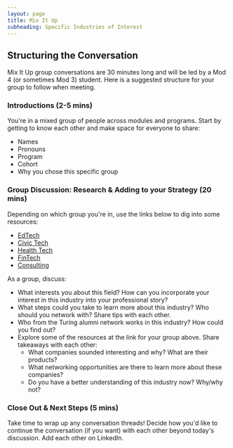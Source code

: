 ```yaml
---
layout: page
title: Mix It Up
subheading: Specific Industries of Interest
---
```


## Structuring the Conversation
Mix It Up group conversations are 30 minutes long and will be led by a Mod 4 (or sometimes Mod 3) student. Here is a suggested structure for your group to follow when meeting. 

### Introductions (2-5 mins)
You're in a mixed group of people across modules and programs. Start by getting to know each other and make space for everyone to share:

* Names
* Pronouns
* Program
* Cohort
* Why you chose this specific group

### Group Discussion: Research & Adding to your Strategy (20 mins)
Depending on which group you're in, use the links below to dig into some resources:

* [EdTech](/resources/edtech_resources)
* [Civic Tech](/resources/civic_tech_resources)
* [Health Tech](/resources/health_tech_resources)
* [FinTech](/resources/fintech_resources)
* [Consulting](/resources/consulting_resources)

As a group, discuss:

* What interests you about this field? How can you incorporate your interest in this industry into your professional story? 
* What steps could you take to learn more about this industry? Who should you network with? Share tips with each other.
* Who from the Turing alumni network works in this industry? How could you find out?
* Explore some of the resources at the link for your group above. Share takeaways with each other:
   * What companies sounded interesting and why? What are their products? 
   * What networking opportunities are there to learn more about these companies?
   * Do you have a better understanding of this industry now? Why/why not?

### Close Out & Next Steps (5 mins)
Take time to wrap up any conversation threads! Decide how you'd like to continue the conversation (if you want) with each other beyond today's discussion. Add each other on LinkedIn. 
